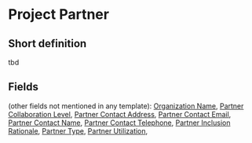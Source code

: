 # Project Partner
## Short definition
tbd
## Fields
(other fields not mentioned in any template):
[Organization Name](../Object-Fields/Project%20Partner/Organization%20Name.md),
[Partner Collaboration Level](../Object-Fields/Project%20Partner/Partner%20Collaboration%20Level.md),
[Partner Contact Address](../Object-Fields/Project%20Partner/Partner%20Contact%20Address.md),
[Partner Contact Email](../Object-Fields/Project%20Partner/Partner%20Contact%20Email.md),
[Partner Contact Name](../Object-Fields/Project%20Partner/Partner%20Contact%20Name.md),
[Partner Contact Telephone](../Object-Fields/Project%20Partner/Partner%20Contact%20Telephone.md),
[Partner Inclusion Rationale](../Object-Fields/Project%20Partner/Partner%20Inclusion%20Rationale.md),
[Partner Type](../Object-Fields/Project%20Partner/Partner%20Type.md),
[Partner Utilization](../Object-Fields/Project%20Partner/Partner%20Utilization.md),
